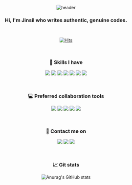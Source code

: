 <div align="center">

![header](https://capsule-render.vercel.app/api?type=waving&color=0:5C258D,100:4389A2&height=150&section=header&text=Authentic%20Codes&fontSize=30&fontColor=ffffff&fontAlignY=32)

### Hi, I'm Jinsil who writes authentic, genuine codes.

<br />

[![Hits](https://hits.seeyoufarm.com/api/count/incr/badge.svg?url=https%3A%2F%2Fgithub.com%2Fkauthenticity&count_bg=%23D16291&title_bg=%23625F5F&icon=&icon_color=%23E7E7E7&title=hits&edge_flat=false)](https://hits.seeyoufarm.com)

<br />

### 📕 Skills I have

<a><img src="https://img.shields.io/badge/TypeScript-3178C6?style=flat&logo=TypeScript&logoColor=ffffff"/></a>
<a><img src="https://img.shields.io/badge/JavaScript-F7DF1E?style=flat&logo=Javascript&logoColor=ffffff"/></a>
<a><img src="https://img.shields.io/badge/React-61DAFB?style=flat&logo=React&logoColor=ffffff"/></a>
<a><img src="https://img.shields.io/badge/React Native-61DAFB?style=flat&logo=React&logoColor=ffffff"/></a>
<a><img src="https://img.shields.io/badge/C-A8B9CC?style=flat&logo=C&logoColor=ffffff"/></a>
<a><img src="https://img.shields.io/badge/Python-3776AB?style=flat&logo=Python&logoColor=ffffff"/></a>
<a><img src="https://img.shields.io/badge/Node.js-339933?style=flat&logo=Node.JS&logoColor=ffffff"/></a>

<br />

### 💻 Preferred collaboration tools

<a><img src="https://img.shields.io/badge/Github-181717?style=flat&logo=Github&logoColor=ffffff"/></a>
<a><img src="https://img.shields.io/badge/Notion-000000?style=flat&logo=Notion&logoColor=ffffff"/></a>
<a><img src="https://img.shields.io/badge/Swagger-85EA2D?style=flat&logo=Swagger&logoColor=121212"/></a>
<a><img src="https://img.shields.io/badge/Slack-4A154B?style=flat&logo=Slack&logoColor=ffffff"/></a>
<a><img src="https://img.shields.io/badge/Discord-5865F2?style=flat&logo=Discord&logoColor=ffffff"/></a>

<br />

### 📱 Contact me on

<a href="mailto:kauthenticity@gmail.com" target="_blank"><img src="https://img.shields.io/badge/Mail-EA4335?style=flat&logo=Gmail&logoColor=ffffff"/></a>
<a href="https://www.instagram.com/rkdwlstlf" target="_blank"><img src="https://img.shields.io/badge/Instagram-E4405F?style=flat&logo=instagram&logoColor=ffffff"/></a>
<a href="https://blog.naver.com/js7056" target="_blank"><img src="https://img.shields.io/badge/Blog-03C75A?style=flat&logo=naver&logoColor=ffffff"/></a>

<br />

### 📈 Git stats

![Anurag's GitHub stats](https://github-readme-stats.vercel.app/api?username=kauthenticity&show_icons=true&theme=dracula)

</div>

